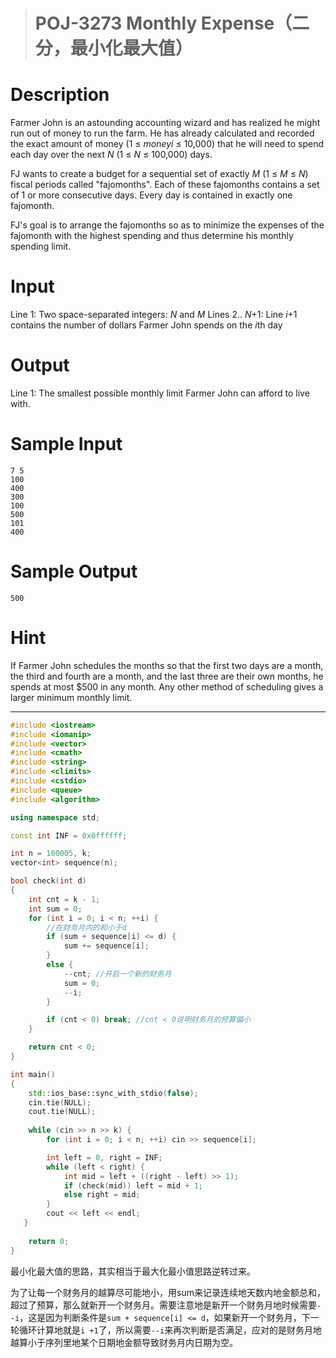 > # POJ-3273 Monthly Expense（二分，最小化最大值）

# Description

Farmer John is an astounding accounting wizard and has realized he might run out of money to run the farm. He has already calculated and recorded the exact amount of money (1 ≤ *moneyi* ≤ 10,000) that he will need to spend each day over the next *N* (1 ≤ *N* ≤ 100,000) days.

FJ wants to create a budget for a sequential set of exactly *M* (1 ≤ *M* ≤ *N*) fiscal periods called "fajomonths". Each of these fajomonths contains a set of 1 or more consecutive days. Every day is contained in exactly one fajomonth.

FJ's goal is to arrange the fajomonths so as to minimize the expenses of the fajomonth with the highest spending and thus determine his monthly spending limit.

# Input

Line 1: Two space-separated integers: *N* and *M*
Lines 2.. *N*+1: Line *i*+1 contains the number of dollars Farmer John spends on the *i*th day

# Output

Line 1: The smallest possible monthly limit Farmer John can afford to live with.

# Sample Input

```
7 5
100
400
300
100
500
101
400
```

# Sample Output

```
500
```

# Hint

If Farmer John schedules the months so that the first two days are a month, the third and fourth are a month, and the last three are their own months, he spends at most $500 in any month. Any other method of scheduling gives a larger minimum monthly limit.

-----

```c++
#include <iostream>
#include <iomanip>
#include <vector>
#include <cmath>
#include <string>
#include <climits>
#include <cstdio>
#include <queue>
#include <algorithm>

using namespace std;

const int INF = 0x0ffffff;

int n = 100005, k;
vector<int> sequence(n);

bool check(int d)
{
	int cnt = k - 1;
	int sum = 0;
	for (int i = 0; i < n; ++i) {
		//在财务月内的和小于d
		if (sum + sequence[i] <= d) {
			sum += sequence[i];
		}
		else {
			--cnt; //开启一个新的财务月
			sum = 0;
			--i;
		}

		if (cnt < 0) break; //cnt < 0说明财务月的预算偏小
	}

	return cnt < 0;
}

int main()
{
	std::ios_base::sync_with_stdio(false);
	cin.tie(NULL);
	cout.tie(NULL);
    
   	while (cin >> n >> k) {
   		for (int i = 0; i < n; ++i) cin >> sequence[i];

   		int left = 0, right = INF;
   		while (left < right) {
   			int mid = left + ((right - left) >> 1);
   			if (check(mid)) left = mid + 1;
   			else right = mid;
   		}
   		cout << left << endl;
   }
	
    return 0;
}
```

最小化最大值的思路，其实相当于最大化最小值思路逆转过来。

为了让每一个财务月的越算尽可能地小，用sum来记录连续地天数内地金额总和，超过了预算，那么就新开一个财务月。需要注意地是新开一个财务月地时候需要`--i`，这是因为判断条件是`sum + sequence[i] <= d`，如果新开一个财务月，下一轮循环计算地就是`i +1`了，所以需要`--i`来再次判断是否满足，应对的是财务月地越算小于序列里地某个日期地金额导致财务月内日期为空。